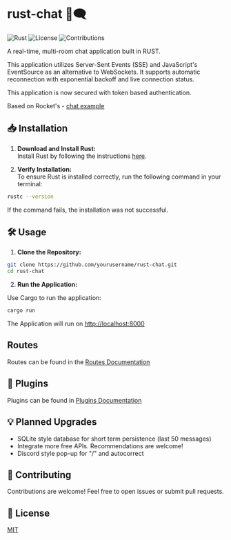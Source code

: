 # rust-chat :crab::left_speech_bubble:

![Rust](https://img.shields.io/badge/rust-v1.0-orange)
![License](https://img.shields.io/badge/license-MIT-blue)
![Contributions](https://img.shields.io/badge/contributions-welcome-brightgreen)

A real-time, multi-room chat application built in RUST.

This application utilizes Server-Sent Events (SSE) and JavaScript's EventSource as an alternative to WebSockets. It supports automatic reconnection with exponential backoff and live connection status.

This application is now secured with token based authentication.

Based on Rocket's - [chat example](https://github.com/rwf2/Rocket/blob/master/examples/chat)

## :inbox_tray: Installation

1. **Download and Install Rust:**\
Install Rust by following the instructions [here](https://www.rust-lang.org/tools/install).

2. **Verify Installation:**\
To ensure Rust is installed correctly, run the following command in your terminal:

```bash
rustc --version
```

If the command fails, the installation was not successful.

## :hammer_and_wrench: Usage

1. **Clone the Repository:**

```bash
git clone https://github.com/yourusername/rust-chat.git
cd rust-chat
```

2. **Run the Application:**

Use Cargo to run the application:

```bash
cargo run
```

The Application will run on [http://localhost:8000](http://localhost:8000)

## Routes

Routes can be found in the [Routes Documentation](src/api/ROUTES.md)

## :link: Plugins

Plugins can be found in [Plugins Documentation](src/plugins/PLUGINS.md)

## :bulb: Planned Upgrades

- SQLite style database for short term persistence (last 50 messages)
- Integrate more free APIs. Recommendations are welcome!
- Discord style pop-up for "/" and autocorrect

## 🤝 Contributing

Contributions are welcome! Feel free to open issues or submit pull requests.

## 📜 License

[MIT](https://choosealicense.com/licenses/mit/)
